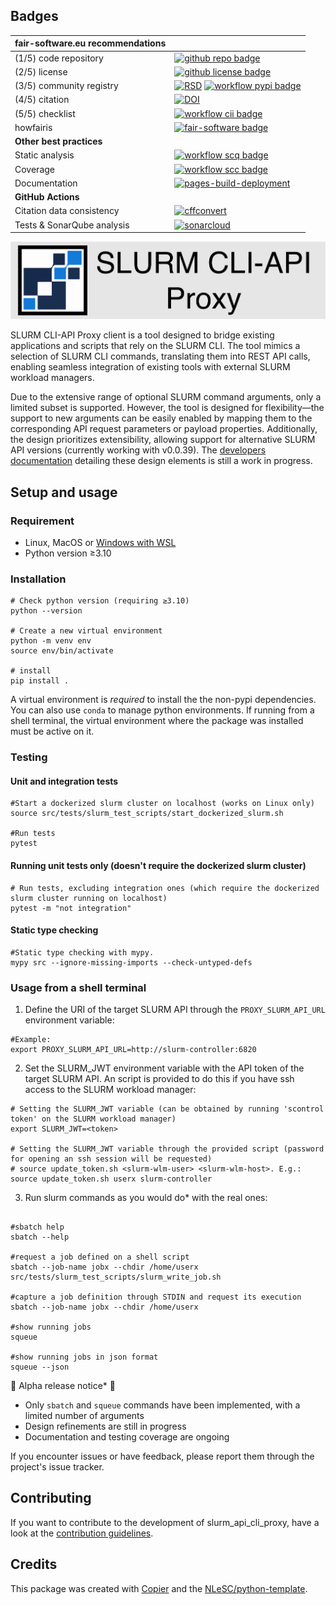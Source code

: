 ## Badges





| fair-software.eu recommendations | |
| :-- | :--  |
| (1/5) code repository              | [![github repo badge](https://img.shields.io/badge/github-repo-000.svg?logo=github&labelColor=gray&color=blue)](https://github.com/SLURM-CLI-API-Proxy/SLURM-CLI-API-Proxy-client) |
| (2/5) license                      | [![github license badge](https://img.shields.io/github/license/SLURM-CLI-API-Proxy/SLURM-CLI-API-Proxy-client)](https://github.com/SLURM-CLI-API-Proxy/SLURM-CLI-API-Proxy-client/blob/main/LICENSE) |
| (3/5) community registry           | [![RSD](https://img.shields.io/badge/rsd-slurm_api_cli_proxy-00a3e3.svg)](https://www.research-software.nl/software/slurm-cli-api-proxy) [![workflow pypi badge](https://img.shields.io/pypi/v/slurm_cli_api_proxy.svg?colorB=blue)](https://pypi.python.org/project/slurm_api_cli_proxy/) |
| (4/5) citation                     | [![DOI](https://zenodo.org/badge/DOI/<replace-with-created-DOI>.svg)](https://doi.org/<replace-with-created-DOI>)|
| (5/5) checklist                    | [![workflow cii badge](https://bestpractices.coreinfrastructure.org/projects/<replace-with-created-project-identifier>/badge)](https://bestpractices.coreinfrastructure.org/projects/<replace-with-created-project-identifier>) |
| howfairis                          | [![fair-software badge](https://img.shields.io/badge/fair--software.eu-%E2%97%8F%20%20%E2%97%8F%20%20%E2%97%8F%20%20%E2%97%8F%20%20%E2%97%8B-yellow)](https://fair-software.eu) |
| **Other best practices**           | &nbsp; |
| Static analysis                    | [![workflow scq badge](https://sonarcloud.io/api/project_badges/measure?project=SLURM-CLI-API-Proxy_SLURM-CLI-API-Proxy-client&metric=alert_status)](https://sonarcloud.io/dashboard?id=SLURM-CLI-API-Proxy_SLURM-CLI-API-Proxy-client) |
| Coverage                           | [![workflow scc badge](https://sonarcloud.io/api/project_badges/measure?project=SLURM-CLI-API-Proxy_SLURM-CLI-API-Proxy-client&metric=coverage)](https://sonarcloud.io/dashboard?id=SLURM-CLI-API-Proxy_SLURM-CLI-API-Proxy-client) |
| Documentation                      | [![pages-build-deployment](https://github.com/SLURM-CLI-API-Proxy/SLURM-CLI-API-Proxy-client/actions/workflows/pages/pages-build-deployment/badge.svg)](https://github.com/SLURM-CLI-API-Proxy/SLURM-CLI-API-Proxy-client/actions/workflows/pages/pages-build-deployment)
| **GitHub Actions**                 | &nbsp; |
| Citation data consistency          | [![cffconvert](https://github.com/SLURM-CLI-API-Proxy/SLURM-CLI-API-Proxy-client/actions/workflows/cffconvert.yml/badge.svg)](https://github.com/SLURM-CLI-API-Proxy/SLURM-CLI-API-Proxy-client/actions/workflows/cffconvert.yml) |
| Tests & SonarQube analysis   | [![sonarcloud](https://github.com/SLURM-CLI-API-Proxy/SLURM-CLI-API-Proxy-client/actions/workflows/unit_tests.yml/badge.svg)](https://github.com/SLURM-CLI-API-Proxy/SLURM-CLI-API-Proxy-client/actions/workflows/unit_tests.yml) |




![alt text](docs/img/slurm_proxy_title.svg)

SLURM CLI-API Proxy client is a tool designed to bridge existing applications and scripts that rely on the SLURM CLI. The tool mimics a selection of SLURM CLI commands, translating them into REST API calls, enabling seamless integration of existing tools with external SLURM workload managers. 

Due to the extensive range of optional SLURM command arguments, only a limited subset is supported. However, the tool is designed for flexibility—the support to new arguments can be easily enabled by mapping them to the corresponding API request parameters or payload properties. Additionally, the design prioritizes extensibility, allowing support for alternative SLURM API versions (currently working with v0.0.39). The [developers documentation](https://slurm-cli-api-proxy.github.io/SLURM-CLI-API-Proxy-client/) detailing these design elements is still a work in progress.



## Setup and usage

### Requirement
- Linux, MacOS or [Windows with WSL](https://learn.microsoft.com/en-us/windows/wsl/)
- Python version ≥3.10

### Installation 

```shell
# Check python version (requiring ≥3.10)
python --version

# Create a new virtual environment
python -m venv env
source env/bin/activate

# install 
pip install .

```

A virtual environment is *required* to install the the non-pypi dependencies. You can also use `conda` to manage python environments. If running from a shell terminal, the virtual environment where the package was installed must be active on it.

### Testing

#### Unit and integration tests

```shell
#Start a dockerized slurm cluster on localhost (works on Linux only)
source src/tests/slurm_test_scripts/start_dockerized_slurm.sh

#Run tests 
pytest
```

#### Running unit tests only (doesn't require the dockerized slurm cluster)

```shell
# Run tests, excluding integration ones (which require the dockerized slurm cluster running on localhost)
pytest -m "not integration"
```

#### Static type checking

```shell
#Static type checking with mypy. 
mypy src --ignore-missing-imports --check-untyped-defs
```

### Usage from a shell terminal

1. Define the URI of the target SLURM API through the `PROXY_SLURM_API_URL` environment variable:

```shell
#Example:
export PROXY_SLURM_API_URL=http://slurm-controller:6820
```

2. Set the SLURM_JWT environment variable with the API token of the target SLURM API. An script is provided to do this if you have ssh access to the SLURM workload manager:

```shell
# Setting the SLURM_JWT variable (can be obtained by running 'scontrol token' on the SLURM workload manager)
export SLURM_JWT=<token>

# Setting the SLURM_JWT variable through the provided script (password for opening an ssh session will be requested)
# source update_token.sh <slurm-wlm-user> <slurm-wlm-host>. E.g.:
source update_token.sh userx slurm-controller
```
   
3. Run slurm commands as you would do* with the real ones:

```shell

#sbatch help
sbatch --help

#request a job defined on a shell script
sbatch --job-name jobx --chdir /home/userx  src/tests/slurm_test_scripts/slurm_write_job.sh

#capture a job definition through STDIN and request its execution
sbatch --job-name jobx --chdir /home/userx

#show running jobs
squeue 

#show running jobs in json format
squeue --json

```

🚧 Alpha release notice* 🚧

- Only `sbatch` and `squeue` commands have been implemented, with a limited number of arguments
- Design refinements are still in progress
- Documentation and testing coverage are ongoing

If you encounter issues or have feedback, please report them through the project's issue tracker.


## Contributing

If you want to contribute to the development of slurm_api_cli_proxy,
have a look at the [contribution guidelines](CONTRIBUTING.md).

## Credits

This package was created with [Copier](https://github.com/copier-org/copier) and the [NLeSC/python-template](https://github.com/NLeSC/python-template).
